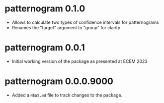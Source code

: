 # patternogram 0.1.0

* Allows to calculate two types of confidence intervals for patternograms
* Renames the "target" argument to "group" for clarity

# patternogram 0.0.1

* Initial working version of the package as presented at ECEM 2023

# patternogram 0.0.0.9000

* Added a `NEWS.md` file to track changes to the package.
